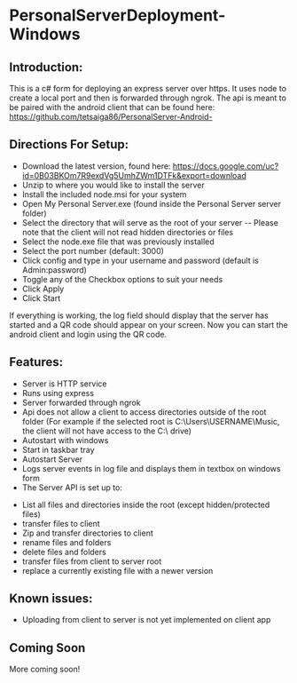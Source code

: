 # PersonalServerDeployment-Windows

## Introduction:
This is a c# form for deploying an express server over https. It uses node to create a local port and then is forwarded through ngrok. The api is meant to be paired with the android client that can be found here: https://github.com/tetsaiga86/PersonalServer-Android-

## Directions For Setup:
- Download the latest version, found here: https://docs.google.com/uc?id=0B03BKOm7R9exdVg5UmhZWm1DTFk&export=download
- Unzip to where you would like to install the server
- Install the included node.msi for your system
- Open My Personal Server.exe (found inside the Personal Server server folder)
- Select the directory that will serve as the root of your server
-- Please note that the client will not read hidden directories or files
- Select the node.exe file that was previously installed
- Select the port number (default: 3000)
- Click config and type in your username and password (default is Admin:password)
- Toggle any of the Checkbox options to suit your needs
- Click Apply 
- Click Start

If everything is working, the log field should display that the server has started and a QR code should appear on your screen.
Now you can start the android client and login using the QR code.

## Features:
- Server is HTTP service
- Runs using express
- Server forwarded through ngrok
- Api does not allow a client to access directories outside of the root folder (For example if the selected root is C:\Users\USERNAME\Music, the client will not have access to the C:\ drive)
- Autostart with windows
- Start in taskbar tray
- Autostart Server
- Logs server events in log file and displays them in textbox on windows form
- The Server API is set up to:
 * List all files and directories inside the root (except hidden/protected files)
 * transfer files to client
 * Zip and transfer directories to client
 * rename files and folders
 * delete files and folders
 * transfer files from client to server root
 * replace a currently existing file with a newer version

## Known issues:
- Uploading from client to server is not yet implemented on client app

## Coming Soon
More coming soon!
 
